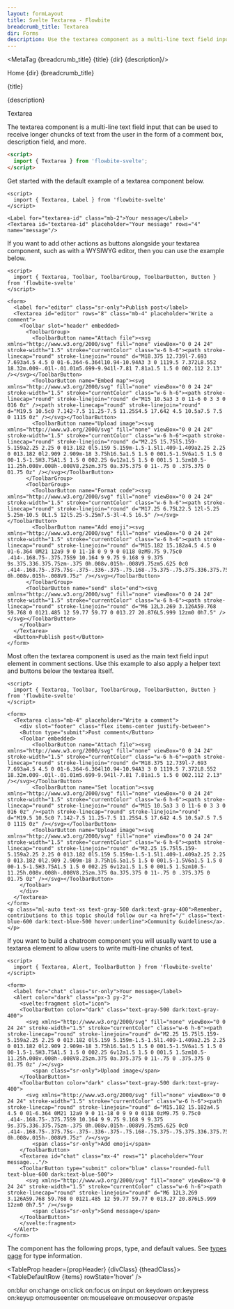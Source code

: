 ```yaml
---
layout: formLayout
title: Svelte Textarea - Flowbite
breadcrumb_title: Textarea
dir: Forms
description: Use the textarea component as a multi-line text field input and use it inside form elements available in multiple sizes, styles, and variants
---
```


<MetaTag {breadcrumb_title} {title} {dir} {description}/>

<script>
  import { Htwo, ExampleDiv, GitHubSource, CompoDescription, TableProp, TableDefaultRow, MetaTag } from '../utils'

  import { Heading, Breadcrumb, BreadcrumbItem, Badge, A } from '$lib'
  import { props as items } from '../props/Textarea.json'
  let propHeader = ['Name', 'Type', 'Default']
  let divClass='w-full relative overflow-x-auto shadow-md sm:rounded-lg py-4'
  let theadClass ='text-xs text-gray-700 uppercase bg-gray-50 dark:bg-gray-700 dark:text-white'
</script>

<Breadcrumb class="pt-16 py-8">
  <BreadcrumbItem href="/" home >Home</BreadcrumbItem>
  <BreadcrumbItem>{dir}</BreadcrumbItem>
  <BreadcrumbItem>{breadcrumb_title}</BreadcrumbItem>
</Breadcrumb>

<Heading class="mb-2" tag="h1" customSize="text-3xl">{title}</Heading>

<CompoDescription>{description}</CompoDescription>

<ExampleDiv>
<GitHubSource href="forms/Textarea.svelte">Textarea</GitHubSource>
</ExampleDiv>

The textarea component is a multi-line text field input that can be used to receive longer chuncks of text from the user in the form of a comment box, description field, and more.

<Htwo label="Setup" />

```html
<script>
  import { Textarea } from 'flowbite-svelte';
</script>
```

<Htwo label="Textarea example" />

Get started with the default example of a textarea component below.

```svelte example
<script>
  import { Textarea, Label } from 'flowbite-svelte'
</script>

<Label for="textarea-id" class="mb-2">Your message</Label>
<Textarea id="textarea-id" placeholder="Your message" rows="4" name="message"/>
```

<Htwo label="WYSIWYG Editor" />

If you want to add other actions as buttons alongside your textarea component, such as with a WYSIWYG editor, then you can use the example below.

```svelte example
<script>
  import { Textarea, Toolbar, ToolbarGroup, ToolbarButton, Button } from 'flowbite-svelte'
</script>

<form>
  <label for="editor" class="sr-only">Publish post</label>
  <Textarea id="editor" rows="8" class="mb-4" placeholder="Write a comment">
    <Toolbar slot="header" embedded>
      <ToolbarGroup>
        <ToolbarButton name="Attach file"><svg xmlns="http://www.w3.org/2000/svg" fill="none" viewBox="0 0 24 24" stroke-width="1.5" stroke="currentColor" class="w-6 h-6"><path stroke-linecap="round" stroke-linejoin="round" d="M18.375 12.739l-7.693 7.693a4.5 4.5 0 01-6.364-6.364l10.94-10.94A3 3 0 1119.5 7.372L8.552 18.32m.009-.01l-.01.01m5.699-9.941l-7.81 7.81a1.5 1.5 0 002.112 2.13" /></svg></ToolbarButton>
        <ToolbarButton name="Embed map"><svg xmlns="http://www.w3.org/2000/svg" fill="none" viewBox="0 0 24 24" stroke-width="1.5" stroke="currentColor" class="w-6 h-6"><path stroke-linecap="round" stroke-linejoin="round" d="M15 10.5a3 3 0 11-6 0 3 3 0 016 0z" /><path stroke-linecap="round" stroke-linejoin="round" d="M19.5 10.5c0 7.142-7.5 11.25-7.5 11.25S4.5 17.642 4.5 10.5a7.5 7.5 0 1115 0z" /></svg></ToolbarButton>
        <ToolbarButton name="Upload image"><svg xmlns="http://www.w3.org/2000/svg" fill="none" viewBox="0 0 24 24" stroke-width="1.5" stroke="currentColor" class="w-6 h-6"><path stroke-linecap="round" stroke-linejoin="round" d="M2.25 15.75l5.159-5.159a2.25 2.25 0 013.182 0l5.159 5.159m-1.5-1.5l1.409-1.409a2.25 2.25 0 013.182 0l2.909 2.909m-18 3.75h16.5a1.5 1.5 0 001.5-1.5V6a1.5 1.5 0 00-1.5-1.5H3.75A1.5 1.5 0 002.25 6v12a1.5 1.5 0 001.5 1.5zm10.5-11.25h.008v.008h-.008V8.25zm.375 0a.375.375 0 11-.75 0 .375.375 0 01.75 0z" /></svg></ToolbarButton>
      </ToolbarGroup>
      <ToolbarGroup>
        <ToolbarButton name="Format code"><svg xmlns="http://www.w3.org/2000/svg" fill="none" viewBox="0 0 24 24" stroke-width="1.5" stroke="currentColor" class="w-6 h-6"><path stroke-linecap="round" stroke-linejoin="round" d="M17.25 6.75L22.5 12l-5.25 5.25m-10.5 0L1.5 12l5.25-5.25m7.5-3l-4.5 16.5" /></svg></ToolbarButton>
        <ToolbarButton name="Add emoji"><svg xmlns="http://www.w3.org/2000/svg" fill="none" viewBox="0 0 24 24" stroke-width="1.5" stroke="currentColor" class="w-6 h-6"><path stroke-linecap="round" stroke-linejoin="round" d="M15.182 15.182a4.5 4.5 0 01-6.364 0M21 12a9 9 0 11-18 0 9 9 0 0118 0zM9.75 9.75c0 .414-.168.75-.375.75S9 10.164 9 9.75 9.168 9 9.375 9s.375.336.375.75zm-.375 0h.008v.015h-.008V9.75zm5.625 0c0 .414-.168.75-.375.75s-.375-.336-.375-.75.168-.75.375-.75.375.336.375.75zm-.375 0h.008v.015h-.008V9.75z" /></svg></ToolbarButton>
      </ToolbarGroup>
      <ToolbarButton name="send" slot="end"><svg xmlns="http://www.w3.org/2000/svg" fill="none" viewBox="0 0 24 24" stroke-width="1.5" stroke="currentColor" class="w-6 h-6"><path stroke-linecap="round" stroke-linejoin="round" d="M6 12L3.269 3.126A59.768 59.768 0 0121.485 12 59.77 59.77 0 013.27 20.876L5.999 12zm0 0h7.5" /></svg></ToolbarButton>
    </Toolbar>
  </Textarea>
  <Button>Publish post</Button>
</form>
```

<Htwo label="Comment box" />

Most often the textarea component is used as the main text field input element in comment sections. Use this example to also apply a helper text and buttons below the textarea itself.

```svelte example class="space-y-4"
<script>
  import { Textarea, Toolbar, ToolbarGroup, ToolbarButton, Button } from 'flowbite-svelte'
</script>

<form>
  <Textarea class="mb-4" placeholder="Write a comment">
    <div slot="footer" class="flex items-center justify-between">
    <Button type="submit">Post comment</Button>
    <Toolbar embedded>
        <ToolbarButton name="Attach file"><svg xmlns="http://www.w3.org/2000/svg" fill="none" viewBox="0 0 24 24" stroke-width="1.5" stroke="currentColor" class="w-6 h-6"><path stroke-linecap="round" stroke-linejoin="round" d="M18.375 12.739l-7.693 7.693a4.5 4.5 0 01-6.364-6.364l10.94-10.94A3 3 0 1119.5 7.372L8.552 18.32m.009-.01l-.01.01m5.699-9.941l-7.81 7.81a1.5 1.5 0 002.112 2.13" /></svg></ToolbarButton>
        <ToolbarButton name="Set location"><svg xmlns="http://www.w3.org/2000/svg" fill="none" viewBox="0 0 24 24" stroke-width="1.5" stroke="currentColor" class="w-6 h-6"><path stroke-linecap="round" stroke-linejoin="round" d="M15 10.5a3 3 0 11-6 0 3 3 0 016 0z" /><path stroke-linecap="round" stroke-linejoin="round" d="M19.5 10.5c0 7.142-7.5 11.25-7.5 11.25S4.5 17.642 4.5 10.5a7.5 7.5 0 1115 0z" /></svg></ToolbarButton>
        <ToolbarButton name="Upload image"><svg xmlns="http://www.w3.org/2000/svg" fill="none" viewBox="0 0 24 24" stroke-width="1.5" stroke="currentColor" class="w-6 h-6"><path stroke-linecap="round" stroke-linejoin="round" d="M2.25 15.75l5.159-5.159a2.25 2.25 0 013.182 0l5.159 5.159m-1.5-1.5l1.409-1.409a2.25 2.25 0 013.182 0l2.909 2.909m-18 3.75h16.5a1.5 1.5 0 001.5-1.5V6a1.5 1.5 0 00-1.5-1.5H3.75A1.5 1.5 0 002.25 6v12a1.5 1.5 0 001.5 1.5zm10.5-11.25h.008v.008h-.008V8.25zm.375 0a.375.375 0 11-.75 0 .375.375 0 01.75 0z" /></svg></ToolbarButton>
    </Toolbar>
    </div>
  </Textarea>
</form>
<p class="ml-auto text-xs text-gray-500 dark:text-gray-400">Remember, contributions to this topic should follow our <a href="/" class="text-blue-600 dark:text-blue-500 hover:underline">Community Guidelines</a>.</p>
```

<Htwo label="Chatroom input" />

If you want to build a chatroom component you will usually want to use a textarea element to allow users to write multi-line chunks of text.

```svelte example class="space-y-4"
<script>
  import { Textarea, Alert, ToolbarButton } from 'flowbite-svelte'
</script>

<form>
  <label for="chat" class="sr-only">Your message</label>
  <Alert color="dark" class="px-3 py-2">
    <svelte:fragment slot="icon">
    <ToolbarButton color="dark" class="text-gray-500 dark:text-gray-400">
      <svg xmlns="http://www.w3.org/2000/svg" fill="none" viewBox="0 0 24 24" stroke-width="1.5" stroke="currentColor" class="w-6 h-6"><path stroke-linecap="round" stroke-linejoin="round" d="M2.25 15.75l5.159-5.159a2.25 2.25 0 013.182 0l5.159 5.159m-1.5-1.5l1.409-1.409a2.25 2.25 0 013.182 0l2.909 2.909m-18 3.75h16.5a1.5 1.5 0 001.5-1.5V6a1.5 1.5 0 00-1.5-1.5H3.75A1.5 1.5 0 002.25 6v12a1.5 1.5 0 001.5 1.5zm10.5-11.25h.008v.008h-.008V8.25zm.375 0a.375.375 0 11-.75 0 .375.375 0 01.75 0z" /></svg>
        <span class="sr-only">Upload image</span>
    </ToolbarButton>
    <ToolbarButton color="dark" class="text-gray-500 dark:text-gray-400">
      <svg xmlns="http://www.w3.org/2000/svg" fill="none" viewBox="0 0 24 24" stroke-width="1.5" stroke="currentColor" class="w-6 h-6"><path stroke-linecap="round" stroke-linejoin="round" d="M15.182 15.182a4.5 4.5 0 01-6.364 0M21 12a9 9 0 11-18 0 9 9 0 0118 0zM9.75 9.75c0 .414-.168.75-.375.75S9 10.164 9 9.75 9.168 9 9.375 9s.375.336.375.75zm-.375 0h.008v.015h-.008V9.75zm5.625 0c0 .414-.168.75-.375.75s-.375-.336-.375-.75.168-.75.375-.75.375.336.375.75zm-.375 0h.008v.015h-.008V9.75z" /></svg>
        <span class="sr-only">Add emoji</span>
    </ToolbarButton>
    <Textarea id="chat" class="mx-4" rows="1" placeholder="Your message..."/>
    <ToolbarButton type="submit" color="blue" class="rounded-full text-blue-600 dark:text-blue-500">
      <svg xmlns="http://www.w3.org/2000/svg" fill="none" viewBox="0 0 24 24" stroke-width="1.5" stroke="currentColor" class="w-6 h-6"><path stroke-linecap="round" stroke-linejoin="round" d="M6 12L3.269 3.126A59.768 59.768 0 0121.485 12 59.77 59.77 0 013.27 20.876L5.999 12zm0 0h7.5" /></svg>
        <span class="sr-only">Send message</span>
    </ToolbarButton>
    </svelte:fragment>
  </Alert>
</form>
```

<Htwo label="Props" />

The component has the following props, type, and default values. See <A href="/pages/types">types page</A> for type information.

<TableProp header={propHeader} {divClass} {theadClass}>
<TableDefaultRow {items} rowState='hover' />
</TableProp>

<Htwo label="Forwarded Events" />

<div class="flex flex-wrap gap-2">
<Badge large={true}>on:blur</Badge>
<Badge large={true}>on:change</Badge>
<Badge large={true}>on:click</Badge>
<Badge large={true}>on:focus</Badge>
<Badge large={true}>on:input</Badge>
<Badge large={true}>on:keydown</Badge>
<Badge large={true}>on:keypress</Badge>
<Badge large={true}>on:keyup</Badge>
<Badge large={true}>on:mouseenter</Badge>
<Badge large={true}>on:mouseleave</Badge>
<Badge large={true}>on:mouseover</Badge>
<Badge large={true}>on:paste</Badge>
</div>
